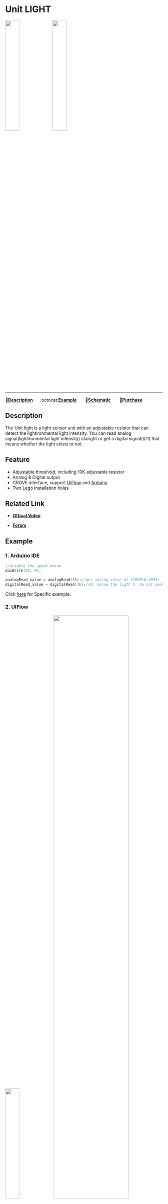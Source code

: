 # Unit LIGHT

<img src="assets/img/product_pics/unit/M5GO_Unit_light.png" width="30%" height="30%"><img src="assets/img/product_pics/unit/unit_light_grove_b.png" width="30%" height="30%">

***

:memo:**[Description](#Description)**&nbsp;&nbsp;&nbsp;&nbsp;&nbsp;&nbsp;:octocat:**[Example](#Example)**&nbsp;&nbsp;&nbsp;&nbsp;&nbsp;&nbsp; :electric_plug:**[Schematic](#Schematic)** &nbsp;&nbsp;&nbsp;&nbsp;&nbsp;&nbsp;🛒**[Purchase](https://www.aliexpress.com/store/product/M5Stack-Official-Light-Unit-with-Photoresistance-Grove-Port-Analog-Digital-Output-Compatible-with-M5GO-FIRE-ESP32/3226069_32920589923.html?spm=2114.12010615.8148356.4.1be27011RbDBo5)**

## Description

The Unit light is a light sensor unit with an adjustable resistor that can detect the lightironmental light intensity.
You can read analog signal(lightironmental light intensity) staright or get a digital signal(0/1) that means whether the light exists or not.


## Feature

-  Adjustable threshold, including 10K adjustable resistor
-  Analog & Digital output
-  GROVE interface, support [UiFlow](http://flow.m5stack.com) and [Arduino](http://www.arduino.cc)
-  Two Lego installation holes

## Related Link

- **[Offical Video](https://www.youtube.com/channel/UCozgFVglWYQXbvTmGyS739w)**

- **[Forum](http://forum.m5stack.com/)**

## Example

### 1. Arduino IDE

```c++
//disable the speak noise
dacWrite(25, 0);

analogRead_value = analogRead(36);//get analog value of LIGHT(0-4095)
digitalRead_value = digitalRead(26);//0: sense the ligth 1: do not sense
```

Click [here](https://github.com/m5stack/M5-ProductExampleCodes/tree/master/Unit/LIGHT/Arduino) for Specific example.

### 2. UIFlow

<img src="assets/img/product_pics/unit/unit_example/LIGHT/example_unit_light_01.png" width="30%" height="30%"> <img src="assets/img/product_pics/unit/unit_example/LIGHT/example_unit_light_02.png" width="69%" height="69%">

Click [here](https://github.com/m5stack/M5-ProductExampleCodes/tree/master/Unit/LIGHT/UIFlow) for Specific example.


## Schematic

<img src="assets/img/product_pics/unit/light_sch.JPG">

### PinMap

<table>
 <tr><td>M5Core(GROVE B)</td><td>GPIO36</td><td>GPIO26</td><td>5V</td><td>GND</td></tr>
 <tr><td>LIGHT Unit</td><td>Ain</td><td>Din</td><td>5V</td><td>GND</td></tr>
</table>